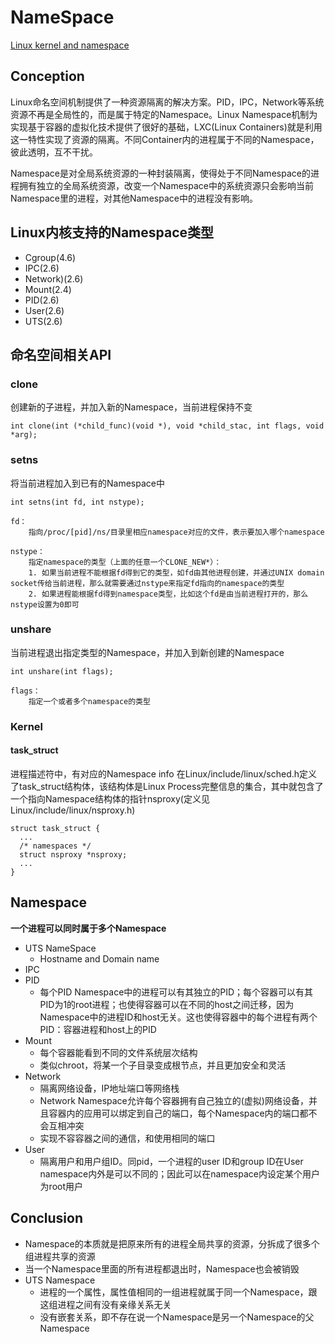 # NameSpace

[Linux kernel and namespace](https://cloud.tencent.com/developer/article/1096434)

## Conception
Linux命名空间机制提供了一种资源隔离的解决方案。PID，IPC，Network等系统资源不再是全局性的，而是属于特定的Namespace。Linux Namespace机制为实现基于容器的虚拟化技术提供了很好的基础，LXC(Linux Containers)就是利用这一特性实现了资源的隔离。不同Container内的进程属于不同的Namespace，彼此透明，互不干扰。

Namespace是对全局系统资源的一种封装隔离，使得处于不同Namespace的进程拥有独立的全局系统资源，改变一个Namespace中的系统资源只会影响当前Namespace里的进程，对其他Namespace中的进程没有影响。

## Linux内核支持的Namespace类型

- Cgroup(4.6)
- IPC(2.6)
- Network)(2.6)
- Mount(2.4)
- PID(2.6)
- User(2.6)
- UTS(2.6)

## 命名空间相关API

### clone
创建新的子进程，并加入新的Namespace，当前进程保持不变

    int clone(int (*child_func)(void *), void *child_stac, int flags, void *arg);

### setns
将当前进程加入到已有的Namespace中

    int setns(int fd, int nstype);

    fd： 
        指向/proc/[pid]/ns/目录里相应namespace对应的文件，表示要加入哪个namespace

    nstype：
        指定namespace的类型（上面的任意一个CLONE_NEW*）：
        1. 如果当前进程不能根据fd得到它的类型，如fd由其他进程创建，并通过UNIX domain socket传给当前进程，那么就需要通过nstype来指定fd指向的namespace的类型
        2. 如果进程能根据fd得到namespace类型，比如这个fd是由当前进程打开的，那么nstype设置为0即可

### unshare
当前进程退出指定类型的Namespace，并加入到新创建的Namespace

    int unshare(int flags);

    flags：
        指定一个或者多个namespace的类型

### Kernel
#### task_struct
进程描述符中，有对应的Namespace info
在Linux/include/linux/sched.h定义了task_struct结构体，该结构体是Linux Process完整信息的集合，其中就包含了一个指向Namespace结构体的指针nsproxy(定义见Linux/include/linux/nsproxy.h)

    struct task_struct {
      ...
      /* namespaces */
      struct nsproxy *nsproxy;
      ...
    }


## Namespace

**一个进程可以同时属于多个Namespace**

- UTS NameSpace
    - Hostname and Domain name
- IPC
- PID
    - 每个PID Namespace中的进程可以有其独立的PID；每个容器可以有其PID为1的root进程；也使得容器可以在不同的host之间迁移，因为Namespace中的进程ID和host无关。这也使得容器中的每个进程有两个PID：容器进程和host上的PID
- Mount
    - 每个容器能看到不同的文件系统层次结构
    - 类似chroot，将某一个子目录变成根节点，并且更加安全和灵活
- Network
    - 隔离网络设备，IP地址端口等网络栈
    - Network Namespace允许每个容器拥有自己独立的(虚拟)网络设备，并且容器内的应用可以绑定到自己的端口，每个Namespace内的端口都不会互相冲突
    - 实现不容容器之间的通信，和使用相同的端口
- User
    - 隔离用户和用户组ID。同pid，一个进程的user ID和group ID在User namespace内外是可以不同的；因此可以在namespace内设定某个用户为root用户

## Conclusion

- Namespace的本质就是把原来所有的进程全局共享的资源，分拆成了很多个组进程共享的资源
- 当一个Namespace里面的所有进程都退出时，Namespace也会被销毁
- UTS Namespace
    - 进程的一个属性，属性值相同的一组进程就属于同一个Namespace，跟这组进程之间有没有亲缘关系无关
    - 没有嵌套关系，即不存在说一个Namespace是另一个Namespace的父Namespace